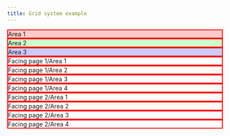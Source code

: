 ```yaml
---
title: Grid system example
---
```


<div class="grid-page">
  <div style="background-color: rgba(255, 0, 0, 0.2)">Area 1</div>
  <div style="background-color: rgba(0, 255, 0, 0.2)">Area 2</div>
  <div style="background-color: rgba(0, 0, 255, 0.2)">Area 3</div>
</div>

<div class="facing-pages">
<div class="grid-page">
  <div>Facing page 1/Area 1</div>
  <div>Facing page 1/Area 2</div>
  <div>Facing page 1/Area 3</div>
  <div>Facing page 1/Area 4</div>
</div>

<div class="grid-page">
  <div>Facing page 2/Area 1</div>
  <div>Facing page 2/Area 2</div>
  <div>Facing page 2/Area 3</div>
  <div>Facing page 2/Area 4</div>
</div>
</div>

<style>
.grid-page > * {
  border: 2px solid red;
}
</style>
